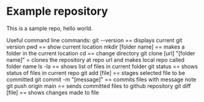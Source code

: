 # Example repository
This is a sample repo, hello world.

Useful command line commands:
git --version == displays current git version
pwd == show current location
mkdir [folder name] == makes a folder in the current location
cd == change directory
git clone [url] "[folder name]" = clones the repository at repo url and makes local repo called folder name
ls -la == shows list of files in current folder
git status == shows status of files in current repo
git add [file] == stages selected file to be committed
git commit -m "[message]" == commits files with message note
git push origin main == sends committed files to github repository
git diff [file] == shows changes made to file